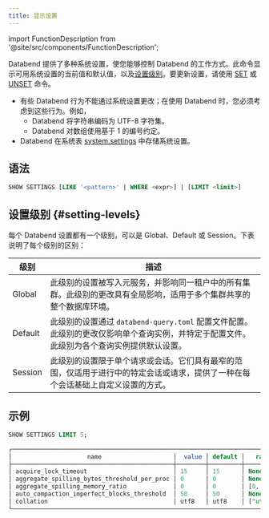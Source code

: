 ```yaml
---
title: 显示设置
---
```


import FunctionDescription from '@site/src/components/FunctionDescription';

<FunctionDescription description="引入或更新于：v1.2.314"/>

Databend 提供了多种系统设置，使您能够控制 Databend 的工作方式。此命令显示可用系统设置的当前值和默认值，以及[设置级别](#setting-levels)。要更新设置，请使用 [SET](set-global.md) 或 [UNSET](unset.md) 命令。

- 有些 Databend 行为不能通过系统设置更改；在使用 Databend 时，您必须考虑到这些行为。例如，
  - Databend 将字符串编码为 UTF-8 字符集。
  - Databend 对数组使用基于 1 的编号约定。
- Databend 在系统表 [system.settings](../../00-sql-reference/20-system-tables/system-settings.md) 中存储系统设置。

## 语法

```sql
SHOW SETTINGS [LIKE '<pattern>' | WHERE <expr>] | [LIMIT <limit>]
```

## 设置级别 {#setting-levels}

每个 Databend 设置都有一个级别，可以是 Global、Default 或 Session。下表说明了每个级别的区别：

| 级别    | 描述                                                                                                                                      |
| ------- | ----------------------------------------------------------------------------------------------------------------------------------------- |
| Global  | 此级别的设置被写入元服务，并影响同一租户中的所有集群。此级别的更改具有全局影响，适用于多个集群共享的整个数据库环境。                      |
| Default | 此级别的设置通过 `databend-query.toml` 配置文件配置。此级别的更改仅影响单个查询实例，并特定于配置文件。此级别为各个查询实例提供默认设置。 |
| Session | 此级别的设置限于单个请求或会话。它们具有最窄的范围，仅适用于进行中的特定会话或请求，提供了一种在每个会话基础上自定义设置的方式。          |

## 示例

```sql
SHOW SETTINGS LIMIT 5;

┌───────────────────────────────────────────────────────────────────────────────────────────────────────────────────────────────────────────────────────────────────────────────────────────────────────────────────────────────────────────────────┐
│                     name                    │  value │ default │   range  │  level  │                                                                     description                                                                    │  type  │
├─────────────────────────────────────────────┼────────┼─────────┼──────────┼─────────┼────────────────────────────────────────────────────────────────────────────────────────────────────────────────────────────────────────────────────┼────────┤
│ acquire_lock_timeout                        │ 15     │ 15      │ None     │ DEFAULT │ Sets the maximum timeout in seconds for acquire a lock.                                                                                            │ UInt64 │
│ aggregate_spilling_bytes_threshold_per_proc │ 0      │ 0       │ None     │ DEFAULT │ Sets the maximum amount of memory in bytes that an aggregator can use before spilling data to storage during query execution.                      │ UInt64 │
│ aggregate_spilling_memory_ratio             │ 0      │ 0       │ [0, 100] │ DEFAULT │ Sets the maximum memory ratio in bytes that an aggregator can use before spilling data to storage during query execution.                          │ UInt64 │
│ auto_compaction_imperfect_blocks_threshold  │ 50     │ 50      │ None     │ DEFAULT │ Threshold for triggering auto compaction. This occurs when the number of imperfect blocks in a snapshot exceeds this value after write operations. │ UInt64 │
│ collation                                   │ utf8   │ utf8    │ ["utf8"] │ DEFAULT │ Sets the character collation. Available values include "utf8".                                                                                     │ String │
└───────────────────────────────────────────────────────────────────────────────────────────────────────────────────────────────────────────────────────────────────────────────────────────────────────────────────────────────────────────────────┘
```
